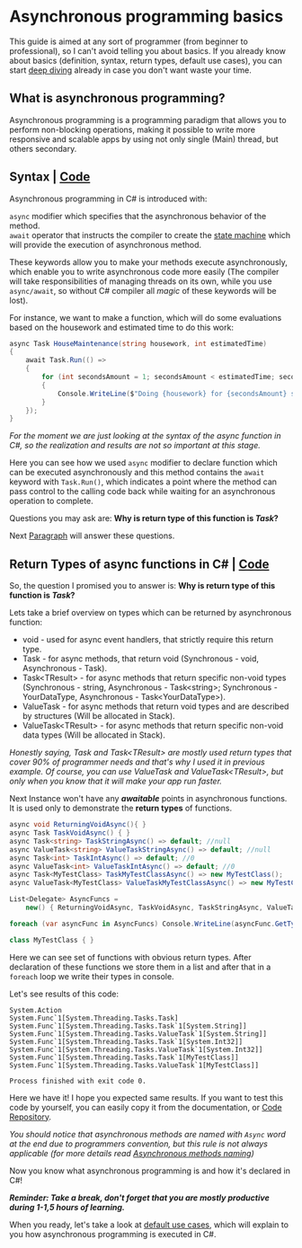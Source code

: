 # Asynchronous programming basics

This guide is aimed at any sort of programmer (from beginner to professional), so I can't avoid telling you about basics. If you already know about basics (definition, syntax, return types, default use cases), you can start [deep diving]() already in case you don't want waste your time.

## What is asynchronous programming?

Asynchronous programming is a programming paradigm that allows you to perform non-blocking operations, making it possible to write more responsive and scalable apps by using not only single (Main) thread, but others secondary.

## Syntax | [Code](./BasicsCodeExample/Syntax/)

Asynchronous programming in C# is introduced with:

`async` modifier which specifies that the asynchronous behavior of the method.\
`await` operator that instructs the compiler to create the [state machine](#) which will provide the execution of asynchronous method.

These keywords allow you to make your methods execute asynchronously, which enable you to write asynchronous code more easily (The compiler will take responsibilities of managing threads on its own, while you use `async/await`, so without C# compiler all _magic_ of these keywords will be lost).

For instance, we want to make a function, which will do some evaluations based on the housework and estimated time to do this work:

```csharp
async Task HouseMaintenance(string housework, int estimatedTime)
{
    await Task.Run(() =>
    {
        for (int secondsAmount = 1; secondsAmount < estimatedTime; secondsAmount++)
        {
            Console.WriteLine($"Doing {housework} for {secondsAmount} seconds");
        }
    });
}
```

_For the moment we are just looking at the syntax of the async function in C#, so the realization and results are not so important at this stage._

Here you can see how we used `async` modifier to declare function which can be executed asynchronously and this method contains the `await` keyword with `Task.Run()`, which indicates a point where the method can pass control to the calling code back while waiting for an asynchronous operation to complete.

Questions you may ask are: **Why is return type of this function is _Task_?**

Next [Paragraph](#return-types-of-async-functions-in-c) will answer these questions.

## Return Types of async functions in C# | [Code](./BasicsCodeExample/ReturnTypes/)

So, the question I promised you to answer is: **Why is return type of this function is _Task_?**

Lets take a brief overview on types which can be returned by asynchronous function:

- void - used for async event handlers, that strictly require this return type.
- Task - for async methods, that return void (Synchronous - void, Asynchronous - Task).
- Task\<TResult> - for async methods that return specific non-void types (Synchronous - string, Asynchronous - Task\<string>; Synchronous - YourDataType, Asynchronous - Task\<YourDataType>).
- ValueTask - for async methods that return void types and are described by structures (Will be allocated in Stack).
- ValueTask\<TResult> - for async methods that return specific non-void data types (Will be allocated in Stack).

_Honestly saying, Task and Task\<TResult> are mostly used return types that cover 90% of programmer needs and that's why I used it in previous example. Of course, you can use ValueTask and ValueTask\<TResult>, but only when you know that it will make your app run faster._

Next Instance won't have any **_awaitable_** points in asynchronous functions. It is used only to demonstrate the **return types** of functions.

```csharp
async void ReturningVoidAsync(){ }
async Task TaskVoidAsync() { }
async Task<string> TaskStringAsync() => default; //null
async ValueTask<string> ValueTaskStringAsync() => default; //null
async Task<int> TaskIntAsync() => default; //0
async ValueTask<int> ValueTaskIntAsync() => default; //0
async Task<MyTestClass> TaskMyTestClassAsync() => new MyTestClass();
async ValueTask<MyTestClass> ValueTaskMyTestClassAsync() => new MyTestClass();

List<Delegate> AsyncFuncs =
    new() { ReturningVoidAsync, TaskVoidAsync, TaskStringAsync, ValueTaskStringAsync, TaskIntAsync, ValueTaskIntAsync, TaskMyTestClassAsync, ValueTaskMyTestClassAsync, };

foreach (var asyncFunc in AsyncFuncs) Console.WriteLine(asyncFunc.GetType());

class MyTestClass { }
```

Here we can see set of functions with obvious return types. After declaration of these functions we store them in a list and after that in a `foreach` loop we write their types in console.

Let's see results of this code:

```console
System.Action
System.Func`1[System.Threading.Tasks.Task]
System.Func`1[System.Threading.Tasks.Task`1[System.String]]
System.Func`1[System.Threading.Tasks.ValueTask`1[System.String]]
System.Func`1[System.Threading.Tasks.Task`1[System.Int32]]
System.Func`1[System.Threading.Tasks.ValueTask`1[System.Int32]]
System.Func`1[System.Threading.Tasks.Task`1[MyTestClass]]
System.Func`1[System.Threading.Tasks.ValueTask`1[MyTestClass]]

Process finished with exit code 0.
```

Here we have it! I hope you expected same results. If you want to test this code by yourself, you can easily copy it from the documentation, or [Code Repository](./BasicsCodeExample/ReturnTypes/Program.cs).

_You should notice that asynchronous methods are named with `Async` word at the end due to programmers convention, but this rule is not always applicable (for more details read [Asynchronous methods naming]())_

Now you know what asynchronous programming is and how it's declared in C#!

**_Reminder: Take a break, don't forget that you are mostly productive during 1-1,5 hours of learning._**

When you ready, let's take a look at [default use cases](./Docs/DefaultUseCases.md), which will explain to you how asynchronous programming is executed in C#.

